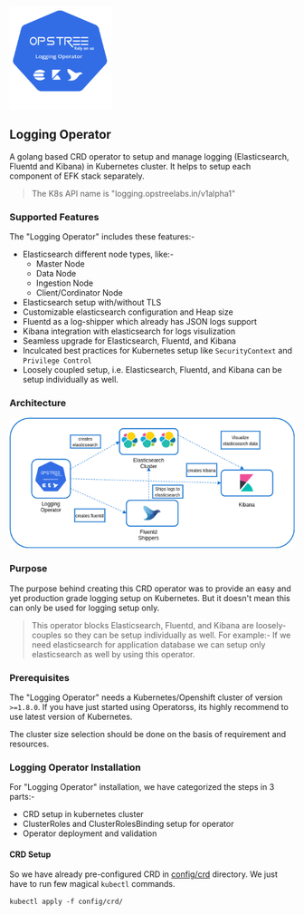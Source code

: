 <p align="left">
  <img src="./static/logging-operator-logo.svg" height="180" width="180">
</p>

## Logging Operator

A golang based CRD operator to setup and manage logging (Elasticsearch, Fluentd and Kibana) in Kubernetes cluster. It helps to setup each component of EFK stack separately.

> The K8s API name is "logging.opstreelabs.in/v1alpha1"

### Supported Features

The "Logging Operator" includes these features:-

- Elasticsearch different node types, like:-
  - Master Node
  - Data Node
  - Ingestion Node
  - Client/Cordinator Node
- Elasticsearch setup with/without TLS
- Customizable elasticsearch configuration and Heap size
- Fluentd as a log-shipper which already has JSON logs support
- Kibana integration with elasticsearch for logs visulization
- Seamless upgrade for Elasticsearch, Fluentd, and Kibana
- Inculcated best practices for Kubernetes setup like `SecurityContext` and `Privilege Control`
- Loosely coupled setup, i.e. Elasticsearch, Fluentd, and Kibana can be setup individually as well.

### Architecture

<div align="center">
    <img src="./static/logging-operator-arch.png">
</div>

### Purpose

The purpose behind creating this CRD operator was to provide an easy and yet production grade logging setup on Kubernetes. But it doesn't mean this can only be used for logging setup only.

> This operator blocks Elasticsearch, Fluentd, and Kibana are loosely-couples so they can be setup individually as well. For example:- If we need elasticsearch for application database we can setup only elasticsearch as well by using this operator.

### Prerequisites

The "Logging Operator" needs a Kubernetes/Openshift cluster of version `>=1.8.0`. If you have just started using Operatorss, its highly recommend to use latest version of Kubernetes.

The cluster size selection should be done on the basis of requirement and resources.

### Logging Operator Installation

For "Logging Operator" installation, we have categorized the steps in 3 parts:-

- CRD setup in kubernetes cluster
- ClusterRoles and ClusterRolesBinding setup for operator
- Operator deployment and validation

#### CRD Setup

So we have already pre-configured CRD in [config/crd](./config/crd) directory. We just have to run few magical `kubectl` commands.

```shell
kubectl apply -f config/crd/
```
